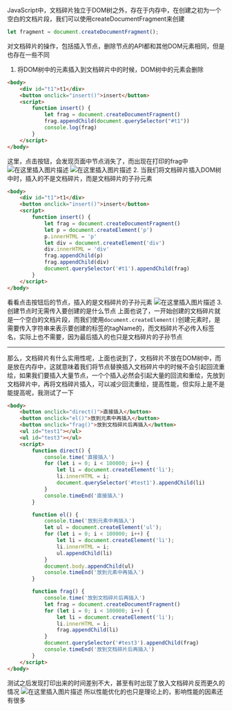 JavaScript中，文档碎片独立于DOM树之外，存在于内存中，在创建之初为一个空白的文档片段，我们可以使用createDocumentFragment来创建
```javascript
let fragment = document.createDocumentFragment();
```
对文档碎片的操作，包括插入节点，删除节点的API都和其他DOM元素相同，但是也存在一些不同
1. 将DOM树中的元素插入到文档碎片中的时候，DOM树中的元素会删除
```html
<body>
    <div id="t1">t1</div>
    <button onclick="insert()">insert</button>
    <script>
        function insert() {
            let frag = document.createDocumentFragment()
            frag.appendChild(document.querySelector("#t1"))
            console.log(frag)
        }
    </script>
</body>
```
这里，点击按钮，会发现页面中节点消失了，而出现在打印的frag中
![在这里插入图片描述](https://img-blog.csdnimg.cn/20200127123806323.png)
![在这里插入图片描述](https://img-blog.csdnimg.cn/20200127123844755.png?x-oss-process=image/watermark,type_ZmFuZ3poZW5naGVpdGk,shadow_10,text_aHR0cHM6Ly9ibG9nLmNzZG4ubmV0L3plbXByb2dyYW0=,size_16,color_FFFFFF,t_70)
2. 当我们将文档碎片插入DOM树中时，插入的不是文档碎片，而是文档碎片的子孙元素
```html
<body>
    <div id="t1">t1</div>
    <button onclick="insert()">insert</button>
    <script>
        function insert() {
            let frag = document.createDocumentFragment()
            let p = document.createElement('p')
            p.innerHTML = 'p'
            let div = document.createElement('div')
            div.innerHTML = 'div'
            frag.appendChild(p)
            frag.appendChild(div)
            document.querySelector('#t1').appendChild(frag)
        }
    </script>
</body>
```
看看点击按钮后的节点，插入的是文档碎片的子孙元素
![在这里插入图片描述](https://img-blog.csdnimg.cn/20200127124332779.png)
3. 创建节点时无需传入要创建的是什么节点
上面也说了，一开始创建的文档碎片就是一个空白的文档片段，而我们使用```document.createElement()```创建元素时，是需要传入字符串来表示要创建的标签的tagName的，而文档碎片不必传入标签名，实际上也不需要，因为最后插入的也只是文档碎片的子孙节点

---
那么，文档碎片有什么实用性呢，上面也说到了，文档碎片不放在DOM树中，而是放在内存中，这就意味着我们将节点替换插入文档碎片中的时候不会引起回流重绘，如果我们要插入大量节点，一个个插入必然会引起大量的回流和重绘，先放到文档碎片中，再将文档碎片插入，可以减少回流重绘，提高性能，但实际上是不是能提高呢，我测试了一下
```html
<body>
    <button onclick="direct()">直接插入</button>
    <button onclick="el()">放到元素中再插入</button>
    <button onclick="frag()">放到文档碎片后再插入</button>
    <ul id="test1"></ul>
    <ul id="test3"></ul>
    <script>
        function direct() {
            console.time('直接插入')
            for (let i = 0; i < 100000; i++) {
                let li = document.createElement('li');
                li.innerHTML = i;
                document.querySelector('#test1').appendChild(li)
            }
            console.timeEnd('直接插入')
        }

        function el() {
            console.time('放到元素中再插入')
            let ul = document.createElement('ul');
            for (let i = 0; i < 100000; i++) {
                let li = document.createElement('li');
                li.innerHTML = i;
                ul.appendChild(li)
            }
            document.body.appendChild(ul)
            console.timeEnd('放到元素中再插入')
        }

        function frag() {
            console.time('放到文档碎片后再插入')
            let frag = document.createDocumentFragment()
            for (let i = 0; i < 100000; i++) {
                let li = document.createElement('li');
                li.innerHTML = i;
                frag.appendChild(li)
            }
            document.querySelector('#test3').appendChild(frag)
            console.timeEnd('放到文档碎片后再插入')
        }
    </script>
</body>
```
测试之后发现打印出来的时间差别不大，甚至有时出现了放入文档碎片反而更久的情况
![在这里插入图片描述](https://img-blog.csdnimg.cn/20200127124817834.png)
所以性能优化的也只是理论上的，影响性能的因素还有很多